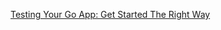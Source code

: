 
[Testing Your Go App: Get Started The Right Way](https://www.toptal.com/go/your-introductory-course-to-testing-with-go)
